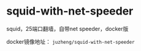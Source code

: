 # squid-with-net-speeder
squid，25端口翻墙，自带net speeder，docker版

docker镜像地址：
`juzheng/squid-with-net-speeder`